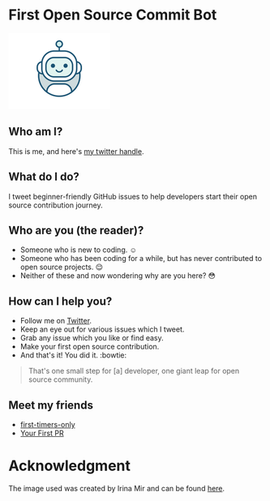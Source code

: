 # First Open Source Commit Bot
<img src="bot-animate.gif" alt="Bot Says Hi" width="200" height="150"/>

## Who am I?
This is me, and here's [my twitter handle](https://twitter.com/1st_opensrc_cmt).

## What do I do?
I tweet beginner-friendly GitHub issues to help developers start their open source contribution
journey.

## Who are you (the reader)?
* Someone who is new to coding. :relaxed:
* Someone who has been coding for a while, but has never contributed to open source projects. :relieved:
* Neither of these and now wondering why are you here? :flushed:

## How can I help you?
* Follow me on [Twitter](https://twitter.com/1st_opensrc_cmt).
* Keep an eye out for various issues which I tweet.
* Grab any issue which you like or find easy.
* Make your first open source contribution.
* And that's it! You did it. :bowtie:

> That's one small step for [a] developer, one giant leap for open source community.

## Meet my friends
* [first-timers-only](https://twitter.com/first_tmrs_only)
* [Your First PR](https://twitter.com/yourfirstpr)

# Acknowledgment
The image used was created by Irina Mir and can be found 
[here](https://dribbble.com/shots/4082720-Bot-Icon#shot-description).
